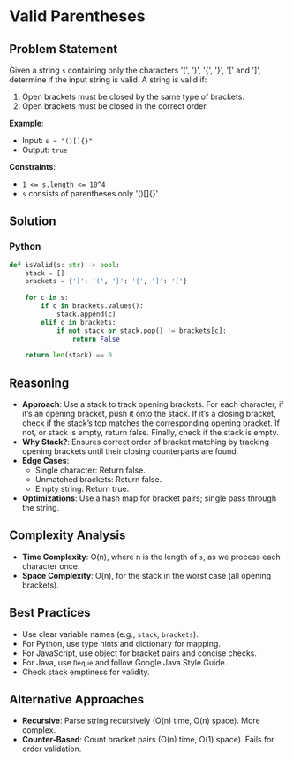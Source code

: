 # Valid Parentheses

## Problem Statement
Given a string `s` containing only the characters '(', ')', '{', '}', '[' and ']', determine if the input string is valid. A string is valid if:
1. Open brackets must be closed by the same type of brackets.
2. Open brackets must be closed in the correct order.

**Example**:
- Input: `s = "()[]{}"`
- Output: `true`

**Constraints**:
- `1 <= s.length <= 10^4`
- `s` consists of parentheses only '()[]{}'.

## Solution

### Python
```python
def isValid(s: str) -> bool:
    stack = []
    brackets = {')': '(', '}': '{', ']': '['}
    
    for c in s:
        if c in brackets.values():
            stack.append(c)
        elif c in brackets:
            if not stack or stack.pop() != brackets[c]:
                return False
    
    return len(stack) == 0
```

## Reasoning
- **Approach**: Use a stack to track opening brackets. For each character, if it’s an opening bracket, push it onto the stack. If it’s a closing bracket, check if the stack’s top matches the corresponding opening bracket. If not, or stack is empty, return false. Finally, check if the stack is empty.
- **Why Stack?**: Ensures correct order of bracket matching by tracking opening brackets until their closing counterparts are found.
- **Edge Cases**:
  - Single character: Return false.
  - Unmatched brackets: Return false.
  - Empty string: Return true.
- **Optimizations**: Use a hash map for bracket pairs; single pass through the string.

## Complexity Analysis
- **Time Complexity**: O(n), where n is the length of `s`, as we process each character once.
- **Space Complexity**: O(n), for the stack in the worst case (all opening brackets).

## Best Practices
- Use clear variable names (e.g., `stack`, `brackets`).
- For Python, use type hints and dictionary for mapping.
- For JavaScript, use object for bracket pairs and concise checks.
- For Java, use `Deque` and follow Google Java Style Guide.
- Check stack emptiness for validity.

## Alternative Approaches
- **Recursive**: Parse string recursively (O(n) time, O(n) space). More complex.
- **Counter-Based**: Count bracket pairs (O(n) time, O(1) space). Fails for order validation.